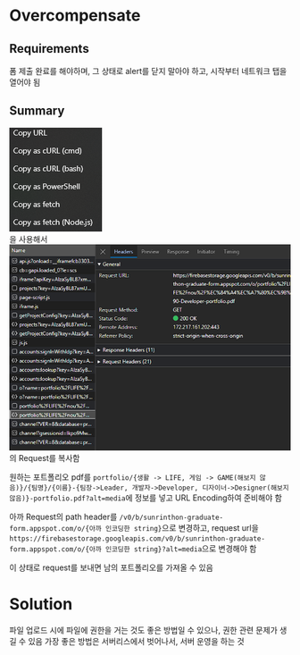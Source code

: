 # Overcompensate

## Requirements

폼 제출 완료를 해야하며, 그 상태로 alert를 닫지 말아야 하고, 시작부터 네트워크 탭을 열어야 됨

## Summary

![alt text](./assets/s1.png)\
을 사용해서
![alt text](./assets/s2.png)\
의 Request를 복사함

원하는 포트폴리오 pdf를 `portfolio/{생활 -> LIFE, 게임 -> GAME(해보지 않음)}/{팀명}/{이름}-{팀장->Leader, 개발자->Developer, 디자이너->Designer(해보지 않음)}-portfolio.pdf?alt=media`에 정보를 넣고 URL Encoding하여 준비해야 함

아까 Request의 path header를 `/v0/b/sunrinthon-graduate-form.appspot.com/o/{아까 인코딩한 string}`으로 변경하고, request url을 `https://firebasestorage.googleapis.com/v0/b/sunrinthon-graduate-form.appspot.com/o/{아까 인코딩한 string}?alt=media`으로 변경해야 함

이 상태로 request를 보내면 남의 포트폴리오를 가져올 수 있음

# Solution

파일 업로드 시에 파일에 권한을 거는 것도 좋은 방법일 수 있으나, 권한 관련 문제가 생길 수 있음
가장 좋은 방법은 서버리스에서 벗어나서, 서버 운영을 하는 것

